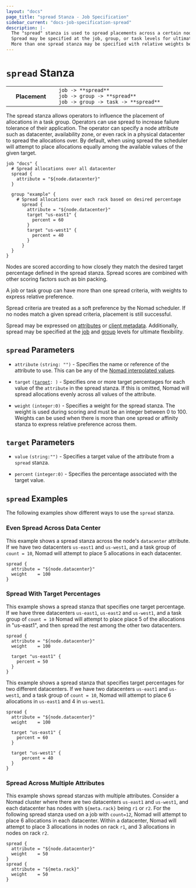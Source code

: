 ```yaml
---
layout: "docs"
page_title: "spread Stanza - Job Specification"
sidebar_current: "docs-job-specification-spread"
description: |-
  The "spread" stanza is used to spread placements across a certain node attributes such as datacenter.
  Spread may be specified at the job, group, or task levels for ultimate flexibility.
  More than one spread stanza may be specified with relative weights between each.
---
```


# `spread` Stanza

<table class="table table-bordered table-striped">
  <tr>
    <th width="120">Placement</th>
    <td>
      <code>job -> **spread**</code>
      <br>
      <code>job -> group -> **spread**</code>
      <br>
      <code>job -> group -> task -> **spread**</code>
    </td>
  </tr>
</table>

The spread stanza allows operators to influence the placement of allocations in a task group.
Operators can use spread to increase failure tolerance of their application.
The operator can specify a node attribute such as datacenter, availability zone, or even rack
in a physical datacenter to spread the allocations over. By default, when using spread the scheduler will attempt to place allocations equally
among the available values of the given target.


```hcl
job "docs" {
  # Spread allocations over all datacenter
  spread {
    attribute = "${node.datacenter}"
  }

  group "example" {
    # Spread allocations over each rack based on desired percentage
      spread {
        attribute = "${node.datacenter}"
        target "us-east1" {
          percent = 60
        }
        target "us-west1" {
          percent = 40
        }
      }
  }
}
```

Nodes are scored according to how closely they match the desired target percentage defined in the
spread stanza. Spread scores are combined with other scoring factors such as bin packing.

A job or task group can have more than one spread criteria, with weights to express relative preference.

Spread criteria are treated as a soft preference by the Nomad scheduler.
If no nodes match a given spread criteria, placement is still successful.

Spread may be expressed on [attributes][interpolation] or [client metadata][client-meta].
Additionally, spread may be specified at the [job][job] and [group][group] levels for ultimate flexibility.


## `spread` Parameters

- `attribute` `(string: "")` - Specifies the name or reference of the attribute
  to use. This can be any of the [Nomad interpolated
  values](/docs/runtime/interpolation.html#interpreted_node_vars).

- `target` <code>([target](#target-parameters): <required>)</code> - Specifies one or more target
   percentages for each value of the `attribute` in the spread stanza. If this is omitted,
   Nomad will spread allocations evenly across all values of the attribute.

- `weight` `(integer:0)` - Specifies a weight for the spread stanza. The weight is used
  during scoring and must be an integer between 0 to 100. Weights can be used
  when there is more than one spread or affinity stanza to express relative preference across them.

## `target` Parameters

- `value` `(string:"")` - Specifies a target value of the attribute from a `spread` stanza.

- `percent` `(integer:0)` - Specifies the percentage associated with the target value.

## `spread` Examples

The following examples show different ways to use the `spread` stanza.

### Even Spread Across Data Center

This example shows a spread stanza across the node's `datacenter` attribute. If we have
two datacenters `us-east1` and `us-west1`, and a task group of `count = 10`,
Nomad will attempt to place 5 allocations in each datacenter.

```hcl
spread {
  attribute = "${node.datacenter}"
  weight    = 100
}
```

### Spread With Target Percentages

This example shows a spread stanza that specifies one target percentage. If we
have three datacenters `us-east1`, `us-east2` and `us-west1`, and a task group
of `count = 10` Nomad will attempt to place place 5 of the allocations in "us-east1",
and then spread the rest among the other two datacenters.

```hcl
spread {
  attribute = "${node.datacenter}"
  weight    = 100

  target "us-east1" {
    percent = 50
  }
}
```

This example shows a spread stanza that specifies target percentages for two
different datacenters. If we have two datacenters `us-east1` and `us-west1`,
and a task group of `count = 10`, Nomad will attempt to place 6 allocations
in `us-east1` and 4 in `us-west1`.

```hcl
spread {
  attribute = "${node.datacenter}"
  weight    = 100

  target "us-east1" {
    percent = 60
  }

  target "us-west1" {
      percent = 40
  }
}
```

### Spread Across Multiple Attributes

This example shows spread stanzas with multiple attributes. Consider a Nomad cluster
where there are two datacenters `us-east1` and `us-west1`, and each datacenter has nodes
with `${meta.rack}` being `r1` or `r2`. For the following spread stanza used on a job with `count=12`, Nomad
will attempt to place 6 allocations in each datacenter. Within a datacenter, Nomad will
attempt to place 3 allocations in nodes on rack `r1`, and 3 allocations in nodes on rack `r2`.

```hcl
spread {
  attribute = "${node.datacenter}"
  weight    = 50
}
spread {
  attribute = "${meta.rack}"
  weight    = 50
}
```

[job]: /docs/job-specification/job.html "Nomad job Job Specification"
[group]: /docs/job-specification/group.html "Nomad group Job Specification"
[client-meta]: /docs/configuration/client.html#meta "Nomad meta Job Specification"
[task]: /docs/job-specification/task.html "Nomad task Job Specification"
[interpolation]: /docs/runtime/interpolation.html "Nomad interpolation"
[node-variables]: /docs/runtime/interpolation.html#node-variables- "Nomad interpolation-Node variables"
[constraint]: /docs/job-specification/constraint.html "Nomad Constraint job Specification"